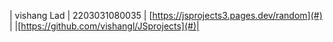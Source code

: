 | vishang Lad | 2203031080035   | [https://jsprojects3.pages.dev/random](#) | [](#)|[https://github.com/vishangl/JSprojects](#)|